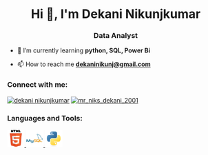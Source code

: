 <h1 align="center">Hi 👋, I'm Dekani Nikunjkumar</h1>
<h3 align="center">Data Analyst</h3>

- 🌱 I’m currently learning **python, SQL, Power Bi**

- 📫 How to reach me **dekaninikunj@gmail.com**

<h3 align="left">Connect with me:</h3>
<p align="left">
<a href="https://linkedin.com/in/dekani nikunjkumar" target="blank"><img align="center" src="https://raw.githubusercontent.com/rahuldkjain/github-profile-readme-generator/master/src/images/icons/Social/linked-in-alt.svg" alt="dekani nikunjkumar" height="30" width="40" /></a>
<a href="https://instagram.com/mr_niks_dekani_2001" target="blank"><img align="center" src="https://raw.githubusercontent.com/rahuldkjain/github-profile-readme-generator/master/src/images/icons/Social/instagram.svg" alt="mr_niks_dekani_2001" height="30" width="40" /></a>
</p>

<h3 align="left">Languages and Tools:</h3>
<p align="left"> <a href="https://www.w3.org/html/" target="_blank" rel="noreferrer"> <img src="https://raw.githubusercontent.com/devicons/devicon/master/icons/html5/html5-original-wordmark.svg" alt="html5" width="40" height="40"/> </a> <a href="https://www.mysql.com/" target="_blank" rel="noreferrer"> <img src="https://raw.githubusercontent.com/devicons/devicon/master/icons/mysql/mysql-original-wordmark.svg" alt="mysql" width="40" height="40"/> </a> <a href="https://www.python.org" target="_blank" rel="noreferrer"> <img src="https://raw.githubusercontent.com/devicons/devicon/master/icons/python/python-original.svg" alt="python" width="40" height="40"/> </a> </p>
